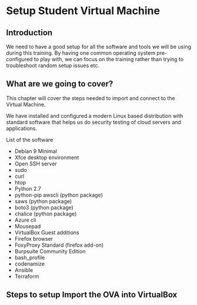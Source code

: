 # Setup Student Virtual Machine

## Introduction

We need to have a good setup for all the software and tools we will be using during this training. By having one common operating system pre-configured to play with, we can focus on the training rather than trying to troubleshoot random setup issues etc.

## What are we going to cover? 

This chapter will cover the steps needed to import and connect to the Virtual Machine. 

We have installed and configured a modern Linux based distribution with standard software that helps us do security testing of cloud servers and applications.

List of the software 

* Debian 9 Minimal 
* Xfce desktop environment 
* Open SSH server 
* sudo 
* curl 
* htop 
* Python 2.7 
* python-pip awscli \(python package\) 
* saws \(python package\) 
* boto3 \(python package\) 
* chalice \(python package\) 
* Azure cli
*  Mousepad 
* VirtualBox Guest additions 
* Firefox browser 
* FoxyProxy Standard \(firefox add-on\) 
* Burpsuite Community Edition 
* bash\_profile 
* codenamize 
* Ansible 
* Terraform

## Steps to setup Import the OVA into VirtualBox

